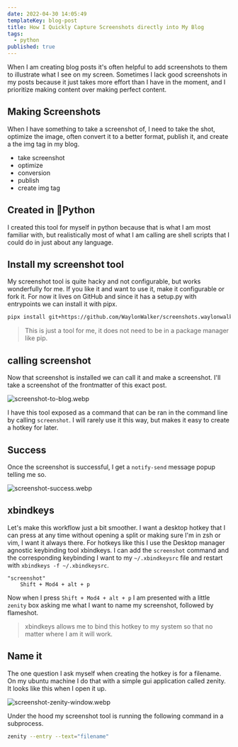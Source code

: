 ```yaml
---
date: 2022-04-30 14:05:49
templateKey: blog-post
title: How I Quickly Capture Screenshots directly into My Blog
tags:
  - python
published: true
---
```


When I am creating blog posts it's often helpful to add screenshots to them to
illustrate what I see on my screen. Sometimes I lack good screenshots in my
posts because it just takes more effort than I have in the moment, and I
prioritize making content over making perfect content.

## Making Screenshots

When I have something to take a screenshot of, I need to take the shot,
optimize the image, often convert it to a better format, publish it, and
create a the img tag in my blog.

- take screenshot
- optimize
- conversion
- publish
- create img tag

## Created in 🐍Python

I created this tool for myself in python because that is what I am most
familiar with, but realistically most of what I am calling are shell scripts
that I could do in just about any language.

## Install my screenshot tool

My screenshot tool is quite hacky and not configurable, but works wonderfully
for me. If you like it and want to use it, make it configurable or fork it.
For now it lives on GitHub and since it has a setup.py with entrypoints we can
install it with pipx.

```bash
pipx install git+https://github.com/WaylonWalker/screenshots.waylonwalker.com
```

> This is just a tool for me, it does not need to be in a package manager like pip.

## calling screenshot

Now that screenshot is installed we can call it and make a screenshot. I'll
take a screenshot of the frontmatter of this exact post.

![screenshot-to-blog.webp](https://dropper.wayl.one/api/file/6ffe0670-fb5d-4fb2-bfe2-04f5cf6ff844.webp)

I have this tool exposed as a command that can be ran in the command line by
calling `screenshot`. I will rarely use it this way, but makes it easy to
create a hotkey for later.

## Success

Once the screenshot is successful, I get a `notify-send` message popup telling me so.

![screenshot-success.webp](https://dropper.wayl.one/api/file/1aff2331-ac42-4796-b60c-1b58e7bd15f6.webp)

## xbindkeys

Let's make this workflow just a bit smoother. I want a desktop hotkey that I
can press at any time without opening a split or making sure I'm in zsh or vim,
I want it always there. For hotkeys like this I use the Desktop manager
agnostic keybinding tool xbindkeys. I can add the `screenshot` command and the
corresponding keybinding I want to my `~/.xbindkeysrc` file and restart with
`xbindkeys -f ~/.xbindkeysrc`.

```
"screenshot"
    Shift + Mod4 + alt + p
```

Now when I press `Shift + Mod4 + alt + p` I am presented with a little `zenity`
box asking me what I want to name my screenshot, followed by flameshot.

> xbindkeys allows me to bind this hotkey to my system so that no matter where
> I am it will work.

## Name it

The one question I ask myself when creating the hotkey is for a filename. On
my ubuntu machine I do that with a simple gui application called zenity. It
looks like this when I open it up.

![screenshot-zenity-window.webp](https://dropper.wayl.one/api/file/36bb612f-c0a5-402e-9891-af24e7b95a14.webp)

Under the hood my screenshot tool is running the following command in a subprocess.

```bash
zenity --entry --text="filename"
```
